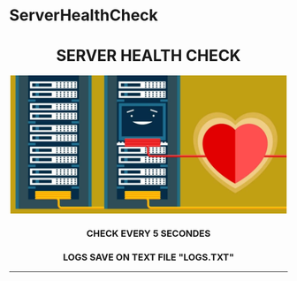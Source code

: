 # ServerHealthCheck

<div align="center">
  <div>
    <h1>SERVER HEALTH CHECK</h1>
    <img alt="health check" title="health check" width="500px" src="https://github.com/hpipou/ServerHealthCheck/blob/main/02.jpg?raw=true"/>
    <br>
    <h3>CHECK EVERY 5 SECONDES</h3>
    <h3>LOGS SAVE ON TEXT FILE "LOGS.TXT"</h3>
    <hr>
  </div>
</div>
